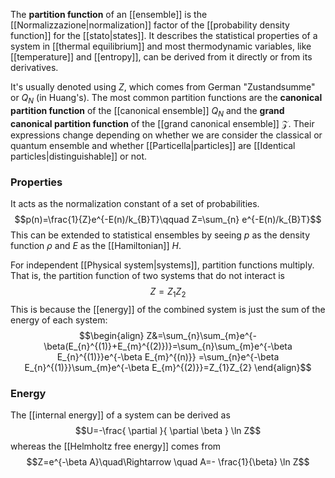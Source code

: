 The **partition function** of an [[ensemble]] is the [[Normalizzazione|normalization]] factor of the [[probability density function]] for the [[stato|states]]. It describes the statistical properties of a system in [[thermal equilibrium]] and most thermodynamic variables, like [[temperature]] and [[entropy]], can be derived from it directly or from its derivatives.

It's usually denoted using $Z$, which comes from German "Zustandsumme" or $Q_{N}$ (in Huang's). The most common partition functions are the **canonical partition function** of the [[canonical ensemble]] $Q_{N}$ and the **grand canonical partition function** of the [[grand canonical ensemble]] $\mathcal{Z}$. Their expressions change depending on whether we are consider the classical or quantum ensemble and whether [[Particella|particles]] are [[Identical particles|distinguishable]] or not.
### Properties
It acts as the normalization constant of a set of probabilities.
$$p(n)=\frac{1}{Z}e^{-E(n)/k_{B}T}\qquad Z=\sum_{n} e^{-E(n)/k_{B}T}$$
This can be extended to statistical ensembles by seeing $p$ as the density function $\rho$ and $E$ as the [[Hamiltonian]] $H$.

For independent [[Physical system|systems]], partition functions multiply. That is, the partition function of two systems that do not interact is
$$Z=Z_{1}Z_{2}$$
This is because the [[energy]] of the combined system is just the sum of the energy of each system:
$$\begin{align}
Z&=\sum_{n}\sum_{m}e^{-\beta(E_{n}^{(1)}+E_{m}^{(2)})}=\sum_{n}\sum_{m}e^{-\beta E_{n}^{(1)}}e^{-\beta E_{m}^{(n)}} =\sum_{n}e^{-\beta E_{n}^{(1)}}\sum_{m}e^{-\beta E_{m}^{(2)}}=Z_{1}Z_{2}
\end{align}$$
### Energy
The [[internal energy]] of a system can be derived as
$$U=-\frac{ \partial  }{ \partial \beta } \ln Z$$
whereas the [[Helmholtz free energy]] comes from
$$Z=e^{-\beta A}\quad\Rightarrow \quad A=- \frac{1}{\beta} \ln Z$$
